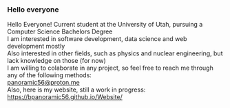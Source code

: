### Hello everyone
Hello Everyone!
Current student at the University of Utah, pursuing a Computer Science Bachelors Degree</br>
I am interested in software development, data science and web development mostly</br>
Also interested in other fields, such as physics and nuclear engineering, but lack knowledge on those (for now)</br>
I am willing to colaborate in any project, so feel free to reach me through any of the following methods:</br>
panoramic56@proton.me</br>
Also, here is my website, still a work in progress: https://bpanoramic56.github.io/Website/
<!--
**BPanoramic56/BPanoramic56** is a ✨ _special_ ✨ repository because its `README.md` (this file) appears on your GitHub profile.

Here are some ideas to get you started:

- 🔭 I’m currently working on ...
- 🌱 I’m currently learning ...
- 👯 I’m looking to collaborate on ...
- 🤔 I’m looking for help with ...
- 💬 Ask me about ...
- 📫 How to reach me: ...
- 😄 Pronouns: ...
- ⚡ Fun fact: ...
-->
